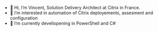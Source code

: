 - 👋 Hi, I’m Vincent, Solution Delivery Architect at Citrix in France.
- 👀 I’m interested in automation of Citrix deployements, assesment and configuration
- 🌱 I’m currently devellopening in PowerShell and C#
